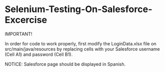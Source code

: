 # Selenium-Testing-On-Salesforce-Excercise
IMPORTANT!

In order for code to work properly, first modify the LoginData.xlsx file on src/main/java/resources by replacing cells with your Salesforce username (Cell A1) and password (Cell B1).

NOTICE: Salesforce page should be displayed in Spanish.
